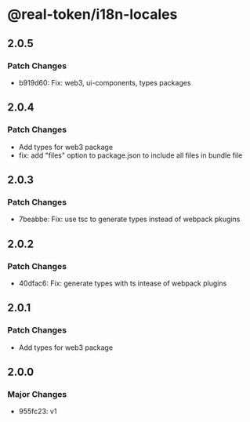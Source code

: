 # @real-token/i18n-locales

## 2.0.5

### Patch Changes

- b919d60: Fix: web3, ui-components, types packages

## 2.0.4

### Patch Changes

- Add types for web3 package
- fix: add "files" option to package.json to include all files in bundle file

## 2.0.3

### Patch Changes

- 7beabbe: Fix: use tsc to generate types instead of webpack pkugins

## 2.0.2

### Patch Changes

- 40dfac6: Fix: generate types with ts intease of webpack plugins

## 2.0.1

### Patch Changes

- Add types for web3 package

## 2.0.0

### Major Changes

- 955fc23: v1
